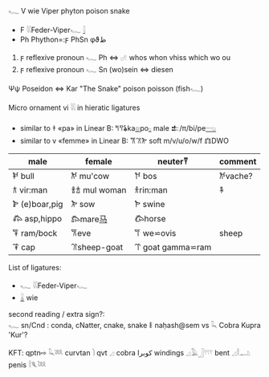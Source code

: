𓆑 V wie Viper phyton poison snake  

* F 𓇌Feder-Viper𓆑 [𓇋](𓇋)  
* Ph Phython=:ϝ PhSn φϑظ  

1.  ϝ reflexive pronoun 𓆑 Ph ⇔ 𓊪𓏲 whos whon vhiss which wo ou  
2. ϝ reflexive pronoun 𓆑 Sn (wo)sein ⇔ diesen  

Ψψ Poseidon ⇔ Kar "The Snake" poison poisson (fish𓆑)  

Micro ornament vi 𓇌 in hieratic ligatures  
* similar to 𐀞 «pa» in Linear B: 𐀡𐀰𐂓ka[𓊖](𓊖)po[𓊪](𓊪) male 𒉺/π/bi/pe[𓂸](𓂸)  
* similar to v «femme» in Linear B: 𐂆𐂈𐂊  soft m/v/u/o/w/f 𐁄DWO  

male|female|neuter𐀙|comment  
-----|----|----|---  
𐂍 bull|𐂌 mu'cow|𐀘 bos|𐂌vache?  
𐂀 vir:man|𐁑𐂁 mul woman|𐀪rin:man|𐁐  
𐂋 (e)boar,pig|𐂊 sow|𐁂 swine|  
𐂅 asp,hippo|𐂄mare[马](马)|𐂃horse|  
𐂇 ram/bock|𐂆eve|𐀥 we⋍ovis|sheep  
𐂉 cap|𐂈sheep-goat|𐁒 goat gamma⋍ram|  

List of ligatures:  
* 𓆑 𓇌Feder-Viper𓆑  
* [𓏇](𓏇) wie  

second reading / extra sign?:  
𓆑 sn/Cnd : conda, cNatter, cnake, snake 𐀟 naḥash@sem vs 𓆗 Cobra Kupra 'Kur'?  


KFT: qptn⇨ 𓆗𓆚 curvtan 𓌙 qvt 𓈎  cobra كوبرا  windings 𓈎𓄿𓃀𓍢𓍢𓍢 bent 𓈎𓎛𓂢 penis 𓎛𓆰𓆙  
